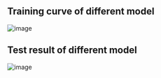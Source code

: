 ## Training curve of different model
![image](https://github.com/erha12138/Multihead-self-Attention/blob/main/result/training_loss_plot.png)

## Test result of different model
![image](https://github.com/erha12138/Multihead-self-Attention/blob/main/result/testing_loss_plot.png)
